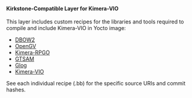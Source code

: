 #### Kirkstone-Compatible Layer for Kimera-VIO
This layer includes custom recipes for the libraries and tools required to compile and include Kimera-VIO in Yocto image:
- [DBOW2](https://github.com/dorian3d/DBoW2)
- [OpenGV](https://github.com/laurentkneip/opengv)
- [Kimera-RPGO](https://github.com/MIT-SPARK/Kimera-RPGO)
- [GTSAM](https://github.com/borglab/gtsam)
- [Glog](https://github.com/google/glog_)
- [Kimera-VIO](https://github.com/Virtana/Kimera-VIO/tree/david/kimera-recipe-fix)

See each individual recipe (.bb) for the specific source URIs and commit hashes.
